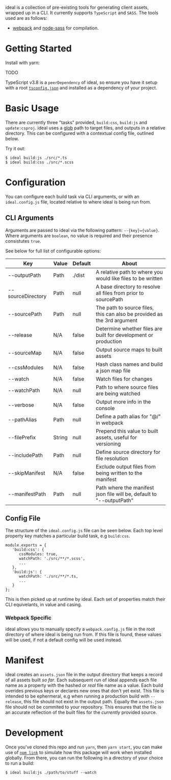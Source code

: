 ideal is a collection of pre-existing tools for generating client assets, wrapped up in a CLI. It currently supports `TypeScript` and `SASS`. The tools used are as follows:

-  [webpack](https://webpack.js.org/) and [node-sass](https://github.com/sass/node-sass) for compilation.

# Getting Started

Install with yarn:

TODO

TypeScript v3.8 is a `peerDependency` of ideal, so ensure you have it setup with a root [`tsconfig.json`](https://www.typescriptlang.org/docs/handbook/tsconfig-json.html) and installed as a dependency of your project.

# Basic Usage

There are currently three "tasks" provided, `build:css`, `build:js` and `update:csproj`. ideal uses a [glob](https://www.npmjs.com/package/glob) path to target files, and outputs in a relative directory. This can be configured with a contextual config file, outlined below.

Try it out:

```
$ ideal build:js ./src/*.ts
$ ideal build:css ./src/*.scss
```

# Configuration

You can configure each build task via CLI arguments, or with an `ideal.config.js` file, located relative to where ideal is being run from.

## CLI Arguments

Arguments are passed to ideal via the following pattern: `--{key}={value}`. Where arguments are `boolean`, no value is required and their presence consistutes `true`.

See below for full list of configurable options:

| Key               | Value  | Default | About                                                                   |
| ----------------- | ------ | ------- | ----------------------------------------------------------------------- |
| --outputPath      | Path   | ./dist  | A relative path to where you would like files to be written             |
| --sourceDirectory | Path   | null    | A base directory to resolve all files from prior to sourcePath          |
| --sourcePath      | Path   | null    | The path to source files, this can also be provided as the 3rd argument |
| --release         | N/A    | false   | Determine whether files are built for development or production         |
| --sourceMap       | N/A    | false   | Output source maps to built assets                                      |
| --cssModules      | N/A    | false   | Hash class names and build a json map file                              |
| --watch           | N/A    | false   | Watch files for changes                                                 |
| --watchPath       | N/A    | null    | Path to where source files are being watched                            |
| --verbose         | N/A    | false   | Output more info in the console                                         |
| --pathAlias       | Path   | null    | Define a path alias for "@/" in webpack                                 |
| --filePrefix      | String | null    | Prepend this value to built assets, useful for versioning               |
| --includePath     | Path   | null    | Define source directory for file resolution                             |
| --skipManifest    | N/A    | false   | Exclude output files from being written to the manifest                 |
| --manifestPath    | Path   | null    | Path where the manifest json file will be, default to "--outputPath"    |

## Config File

The structure of the `ideal.config.js` file can be seen below. Each top level property key matches a particular build task, e.g `build:css`.

```
module.exports = {
   'build:css': {
      cssModules: true,
      watchPath: './src/**/*.scss',
      ...
   },
   'build:js': {
      watchPath: './src/**/*.ts,
      ...
   }
};
```

This is then picked up at runtime by ideal. Each set of properties match their CLI equivelants, in value and casing.

### Webpack Specific

ideal allows you to manually specify a `webpack.config.js` file in the root directory of where ideal is being run from. If this file is found, these values will be used, if not a default config will be used instead.

# Manifest

ideal creates an `assets.json` file in the output directory that keeps a record of all assets built _so far_. Each subsequent run of ideal appends each file name as a property with the hashed or _real_ file name as a value. Each build overides previous keys or declares new ones that don't yet exist. This file is intended to be ephermeral, e.g when running a production build with `--release`, this file should not exist in the output path. Equally the `assets.json` file should not be commited to your repository. This ensures that the file is an accurate reflection of the built files for the _currently_ provided source.

# Development

Once you've cloned this repo and run `yarn`, then `yarn start`, you can make use of [`npm link`](https://docs.npmjs.com/cli/link.html) to simulate how this package will work when installed globally. From there, you can run the following in a directory of your choice to run a build:

```
$ ideal build:js ./path/to/stuff --watch
```
